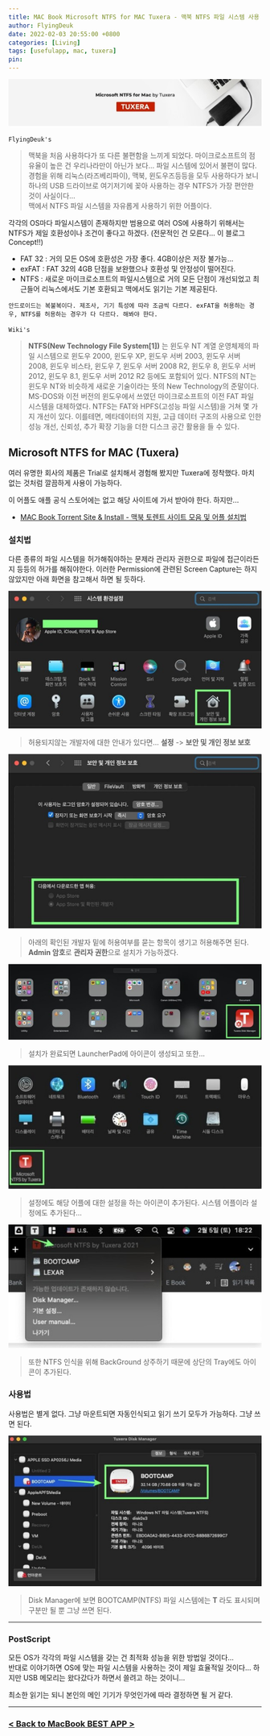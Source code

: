 ```yaml
---
title: MAC Book Microsoft NTFS for MAC Tuxera - 맥북 NTFS 파일 시스템 사용 어플 (Feat. Tuxera)
author: FlyingDeuk
date: 2022-02-03 20:55:00 +0800
categories: [Living]
tags: [usefulapp, mac, tuxera]
pin:
---
```


![tuxera](/img/living/app/tuxera1.jpg)

`FlyingDeuk's`
> 맥북을 처음 사용하다가 또 다른 불편함을 느끼게 되었다. 마이크로소프트의 점유율이 높은 건 우리나라만이 아닌가 보다... 파일 시스템에 있어서 불편이 많다. <br>
경험을 위해 리눅스(라즈베리파이), 맥북, 윈도우즈등등을 모두 사용하다가 보니 하나의 USB 드라이브로 여기저기에 꽂아 사용하는 경우 NTFS가 가장 편안한 것이 사실이다... <br>
맥에서 NTFS 파일 시스템을 자유롭게 사용하기 위한 어플이다.

각각의 OS마다 파일시스템이 존재하지만 범용으로 여러 OS에 사용하기 위해서는 NTFS가 제일 호환성이나 조건이 좋다고 하겠다. (전문적인 건 모른다... 이 블로그 Concept!!)

- FAT 32 : 거의 모든 OS에 호환성은 가장 좋다. 4GB이상은 저장 불가능...
- exFAT : FAT 32의 4GB 단점을 보완했으나 호환성 및 안정성이 떨어진다.
- NTFS : 새로운 마이크로소프트의 파일시스템으로 거의 모든 단점이 개선되었고 최근들어 리눅스에서도 기본 호환되고 맥에서도 읽기는 기본 제공된다.

`안드로이드는 복불복이다. 제조사, 기기 특성에 따라 조금씩 다르다. exFAT을 허용하는 경우, NTFS를 허용하는 경우가 다 다르다. 해봐야 한다.`


`Wiki's`
> **NTFS(New Technology File System[1])** 는 윈도우 NT 계열 운영체제의 파일 시스템으로 윈도우 2000, 윈도우 XP, 윈도우 서버 2003, 윈도우 서버 2008, 윈도우 비스타, 윈도우 7, 윈도우 서버 2008 R2, 윈도우 8, 윈도우 서버 2012, 윈도우 8.1, 윈도우 서버 2012 R2 등에도 포함되어 있다. NTFS의 NT는 윈도우 NT와 비슷하게 새로운 기술이라는 뜻의 New Technology의 준말이다. MS-DOS와 이전 버전의 윈도우에서 쓰였던 마이크로소프트의 이전 FAT 파일 시스템을 대체하였다. NTFS는 FAT와 HPFS(고성능 파일 시스템)을 거쳐 몇 가지 개선이 있다. 이를테면, 메타데이터의 지원, 고급 데이터 구조의 사용으로 인한 성능 개선, 신뢰성, 추가 확장 기능을 더한 디스크 공간 활용을 들 수 있다.

## Microsoft NTFS for MAC (Tuxera)
여러 유명한 회사의 제품은 Trial로 설치해서 경험해 봤지만 Tuxera에 정착했다. 마치 없는 것처럼 깔끔하게 사용이 가능하다.

이 어플도 애플 공식 스토어에는 없고 해당 사이트에 가서 받아야 한다. 하지만...

- [MAC Book Torrent Site & Install - 맥북 토렌트 사이트 모음 및 어플 설치법](/posts/MACSite/)

### 설치법
다른 종류의 파일 시스템을 허가해줘야하는 문제라 관리자 권한으로 파일에 접근이라든지 등등의 허가를 해줘야한다. 이러한 Permission에 관련된 Screen Capture는 하지않았지만 아래 화면을 참고해서 하면 될 듯하다.

![macsite](/img/living/site/macsite10.jpg)
> 허용되지않는 개발자에 대한 안내가 있다면... **설정** -> **보안 및 개인 정보 보호**

![macsite](/img/living/site/macsite9.jpg)
> 아래의 확인된 개발자 밑에 허용여부를 묻는 항목이 생기고 허용해주면 된다. **Admin 암호**로 **관리자 권한**으로 설치가 가능하겠다.


![tuxera](/img/living/app/tuxera6.jpg)
> 설치가 완료되면 LauncherPad에 아이콘이 생성되고 또한...

![tuxera](/img/living/app/tuxera3.jpg)
> 설정에도 해당 어플에 대한 설정을 하는 아이콘이 추가된다. 시스템 어플이라 설정에도 추가된다...

![tuxera](/img/living/app/tuxera5.jpg)
> 또한 NTFS 인식을 위해 BackGround 상주하기 때문에 상단의 Tray에도 아이콘이 추가된다.

### 사용법
사용법은 별게 없다. 그냥 마운트되면 자동인식되고 읽기 쓰기 모두가 가능하다. 그냥 쓰면 된다.

![tuxera](/img/living/app/tuxera2.jpg)
> Disk Manager에 보면 BOOTCAMP(NTFS) 파일 시스템에는 **T** 라도 표시되며 구분만 될 뿐 그냥 쓰면 된다.

-----------

### PostScript
모든 OS가 각각의 파일 시스템을 갖는 건 최적화 성능을 위한 방법일 것이다... <br>
반대로 이야기하면 OS에 맞는 파일 시스템을 사용하는 것이 제일 효율적일 것이다... 하지만 USB 메모리는 왔다갔다가 하면서 쓸려고 하는 것이니...

최소한 읽기는 되니 본인의 메인 기기가 무엇인가에 따라 결정하면 될 거 같다.

-----------

### [< Back to MacBook BEST APP >](/posts/MACAPP/)
